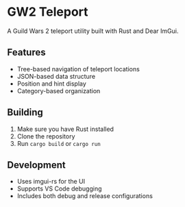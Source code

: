# GW2 Teleport

A Guild Wars 2 teleport utility built with Rust and Dear ImGui.

## Features
- Tree-based navigation of teleport locations
- JSON-based data structure
- Position and hint display
- Category-based organization

## Building
1. Make sure you have Rust installed
2. Clone the repository
3. Run `cargo build` or `cargo run`

## Development
- Uses imgui-rs for the UI
- Supports VS Code debugging
- Includes both debug and release configurations 
